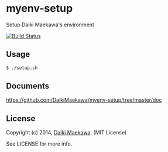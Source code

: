 # myenv-setup

Setup Daiki Maekawa's environment

[![Build Status](https://travis-ci.org/DaikiMaekawa/myenv-setup.svg?branch=master)](https://travis-ci.org/DaikiMaekawa/myenv-setup)
## Usage

```sh
$ ./setup.sh
```

## Documents

https://github.com/DaikiMaekawa/myenv-setup/tree/master/doc

## License

Copyright (c) 2014, [Daiki Maekawa](http://daikimaekawa.strikingly.com/). (MIT License)

See LICENSE for more info.

